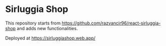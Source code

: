 # Sirluggia Shop

This repository starts from https://github.com/razvancir96/react-sirluggia-shop and adds new functionalities.

Deployed at https://sirluggiashop.web.app/

